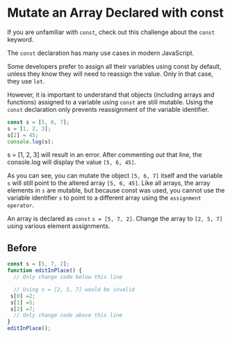 # Mutate an Array Declared with const
If you are unfamiliar with `const`, check out this challenge about the `const` keyword.

The `const` declaration has many use cases in modern JavaScript.

Some developers prefer to assign all their variables using const by default, unless they know they will need to reassign the value. 
Only in that case, they use `let`.

However, it is important to understand that objects (including arrays and functions) assigned to a variable using `const` are still mutable. 
Using the `const` declaration only prevents reassignment of the variable identifier.

```javascript
const s = [5, 6, 7];
s = [1, 2, 3];
s[2] = 45;
console.log(s);
```
s = [1, 2, 3] will result in an error. After commenting out that line, the console.log will display the value `[5, 6, 45]`.

As you can see, you can mutate the object `[5, 6, 7]` itself and the variable `s` will still point to the altered array `[5, 6, 45]`. 
Like all arrays, the array elements in `s` are mutable, but because const was used, 
you cannot use the variable identifier `s` to point to a different array using the `assignment operator`.

An array is declared as `const` `s = [5, 7, 2]`. Change the array to `[2, 5, 7]` using various element assignments.

## Before
```javascript
const s = [5, 7, 2];
function editInPlace() {
  // Only change code below this line

  // Using s = [2, 5, 7] would be invalid
 s[0] =2;
 s[1] =5;
 s[2] =7;
  // Only change code above this line
}
editInPlace();
```


